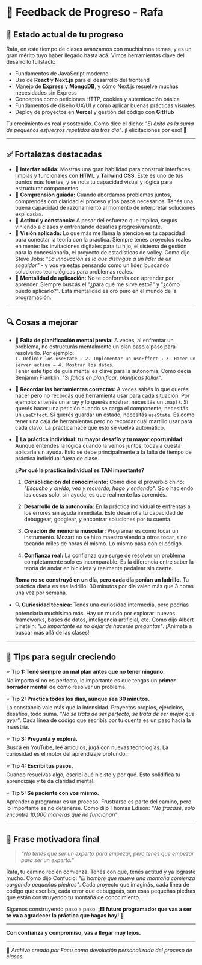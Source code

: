# 🧠 Feedback de Progreso - Rafa

## 📅 Estado actual de tu progreso

Rafa, en este tiempo de clases avanzamos con muchísimos temas, y es un gran mérito tuyo haber llegado hasta acá. Vimos herramientas clave del desarrollo fullstack:

- Fundamentos de JavaScript moderno
- Uso de **React** y **Next.js** para el desarrollo del frontend
- Manejo de **Express** y **MongoDB**, y cómo Next.js resuelve muchas necesidades sin Express
- Conceptos como peticiones HTTP, cookies y autenticación básica
- Fundamentos de diseño UX/UI y cómo aplicar buenas prácticas visuales
- Deploy de proyectos en **Vercel** y gestión del código con **GitHub**

Tu crecimiento es real y sostenido. Como dice el dicho: *"El éxito es la suma de pequeños esfuerzos repetidos día tras día"*. ¡Felicitaciones por eso! 🎉

---

## ✅ Fortalezas destacadas

- 🎨 **Interfaz sólida:** Mostrás una gran habilidad para construir interfaces limpias y funcionales con **HTML** y **Tailwind CSS**. Este es uno de tus puntos más fuertes, y se nota tu capacidad visual y lógica para estructurar componentes.
- 🧩 **Comprensión guiada:** Cuando abordamos problemas juntos, comprendés con claridad el proceso y los pasos necesarios. Tenés una buena capacidad de razonamiento al momento de interpretar soluciones explicadas.
- 💪 **Actitud y constancia:** A pesar del esfuerzo que implica, seguís viniendo a clases y enfrentando desafíos progresivamente.
- 🚀 **Visión aplicada:** Lo que más me llama la atención es tu capacidad para conectar la teoría con la práctica. Siempre tenés proyectos reales en mente: las invitaciones digitales para tu hijo, el sistema de gestión para la concesionaria, el proyecto de estadísticas de volley. Como dijo Steve Jobs: *"La innovación es lo que distingue a un líder de un seguidor"* - y vos ya estás pensando como un líder, buscando soluciones tecnológicas para problemas reales.
- 🎯 **Mentalidad de aplicación:** No te conformás con aprender por aprender. Siempre buscás el "¿para qué me sirve esto?" y "¿cómo puedo aplicarlo?". Esta mentalidad es oro puro en el mundo de la programación.

---

## 🔍 Cosas a mejorar

- 🧭 **Falta de planificación mental previa:** A veces, al enfrentar un problema, no estructurás mentalmente un plan paso a paso para resolverlo. Por ejemplo:  
  `1. Definir los useState → 2. Implementar un useEffect → 3. Hacer un server action → 4. Mostrar los datos`.  
  Tener este tipo de guía mental es clave para la autonomía. Como decía Benjamin Franklin: *"Si fallas en planificar, planificas fallar"*.

- 🔧 **Recordar las herramientas correctas:** A veces sabés lo que querés hacer pero no recordás qué herramienta usar para cada situación. Por ejemplo: si tenés un array y lo querés mostrar, necesitás un `.map()`. Si querés hacer una petición cuando se carga el componente, necesitás un `useEffect`. Si querés guardar un estado, necesitás `useState`. Es como tener una caja de herramientas pero no recordar cuál martillo usar para cada clavo. La práctica hace que esto se vuelva automático.
  
- 🧪 **La práctica individual: tu mayor desafío y tu mayor oportunidad:** Aunque entendés la lógica cuando la vemos juntos, todavía cuesta aplicarla sin ayuda. Esto se debe principalmente a la falta de tiempo de práctica individual fuera de clase. 

  **¿Por qué la práctica individual es TAN importante?**
  
  1. **Consolidación del conocimiento:** Como dice el proverbio chino: *"Escucho y olvido, veo y recuerdo, hago y entiendo"*. Solo haciendo las cosas solo, sin ayuda, es que realmente las aprendés.
  
  2. **Desarrollo de la autonomía:** En la práctica individual te enfrentás a los errores sin ayuda inmediata. Esto desarrolla tu capacidad de debuggear, googlear, y encontrar soluciones por tu cuenta.
  
  3. **Creación de memoria muscular:** Programar es como tocar un instrumento. Mozart no se hizo maestro viendo a otros tocar, sino tocando miles de horas él mismo. Lo mismo pasa con el código.
  
  4. **Confianza real:** La confianza que surge de resolver un problema completamente solo es incomparable. Es la diferencia entre saber la teoría de andar en bicicleta y realmente pedalear sin caerte.
  
  **Roma no se construyó en un día, pero cada día ponían un ladrillo.** Tu práctica diaria es ese ladrillo. 30 minutos por día valen más que 3 horas una vez por semana.

- 🔍 **Curiosidad técnica:** Tenés una curiosidad intermedia, pero podrías potenciarla muchísimo más. Hay un mundo por explorar: nuevos frameworks, bases de datos, inteligencia artificial, etc. Como dijo Albert Einstein: *"Lo importante es no dejar de hacerse preguntas"*. ¡Animate a buscar más allá de las clases!

---

## 🌱 Tips para seguir creciendo

⭐ **Tip 1: Tené siempre un mal plan antes que no tener ninguno.**  
No importa si no es perfecto, lo importante es que tengas un **primer borrador mental** de cómo resolver un problema.

⭐ **Tip 2: Practicá todos los días, aunque sea 30 minutos.**  
La constancia vale más que la intensidad. Proyectos propios, ejercicios, desafíos, todo suma. *"No se trata de ser perfecto, se trata de ser mejor que ayer"*. Cada línea de código que escribís por tu cuenta es un paso hacia la maestría.

⭐ **Tip 3: Preguntá y explorá.**  
Buscá en YouTube, leé artículos, jugá con nuevas tecnologías. La curiosidad es el motor del aprendizaje profundo.

⭐ **Tip 4: Escribí tus pasos.**  
Cuando resuelvas algo, escribí qué hiciste y por qué. Esto solidifica tu aprendizaje y te da claridad mental.

⭐ **Tip 5: Sé paciente con vos mismo.**  
Aprender a programar es un proceso. Frustrarse es parte del camino, pero lo importante es no detenerse. Como dijo Thomas Edison: *"No fracasé, solo encontré 10,000 maneras que no funcionan"*.

---

## 🚀 Frase motivadora final

> *“No tenés que ser un experto para empezar, pero tenés que empezar para ser un experto.”*

Rafa, tu camino recién comienza. Tenés con qué, tenés actitud y ya lograste mucho. Como dijo Confucio: *"El hombre que mueve una montaña comienza cargando pequeñas piedras"*. Cada proyecto que imaginás, cada línea de código que escribís, cada error que debuggeás, son esas pequeñas piedras que están construyendo tu montaña de conocimiento.

Sigamos construyendo paso a paso. **¡El futuro programador que vas a ser te va a agradecer la práctica que hagas hoy!** 🙌

---

**Con confianza y compromiso, vas a llegar muy lejos.**

---

📁 _Archivo creado por Facu como devolución personalizada del proceso de clases._
